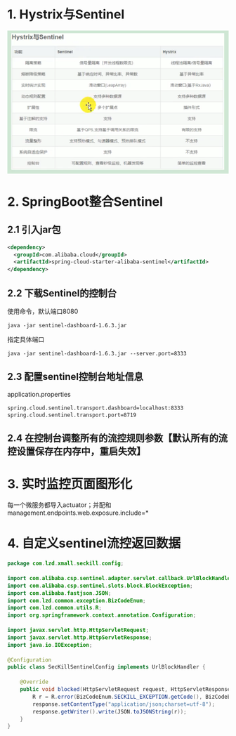 # 1. Hystrix与Sentinel

<img src="sentinel_img/image-20210919150305499.png" />

# 2. SpringBoot整合Sentinel

## 2.1 引入jar包

```xml
<dependency>
  <groupId>com.alibaba.cloud</groupId>
  <artifactId>spring-cloud-starter-alibaba-sentinel</artifactId>
</dependency>
```



## 2.2 下载Sentinel的控制台

使用命令，默认端口8080

```shell
java -jar sentinel-dashboard-1.6.3.jar
```

指定具体端口

```shell
java -jar sentinel-dashboard-1.6.3.jar --server.port=8333
```

## 2.3 配置sentinel控制台地址信息

application.properties

```properties
spring.cloud.sentinel.transport.dashboard=localhost:8333
spring.cloud.sentinel.transport.port=8719
```

## 2.4 在控制台调整所有的流控规则参数【默认所有的流控设置保存在内存中，重启失效】

# 3. 实时监控页面图形化

每一个微服务都导入actuator；并配和management.endpoints.web.exposure.include=*

# 4. 自定义sentinel流控返回数据

```java
package com.lzd.xmall.seckill.config;

import com.alibaba.csp.sentinel.adapter.servlet.callback.UrlBlockHandler;
import com.alibaba.csp.sentinel.slots.block.BlockException;
import com.alibaba.fastjson.JSON;
import com.lzd.common.exception.BizCodeEnum;
import com.lzd.common.utils.R;
import org.springframework.context.annotation.Configuration;

import javax.servlet.http.HttpServletRequest;
import javax.servlet.http.HttpServletResponse;
import java.io.IOException;

@Configuration
public class SecKillSentinelConfig implements UrlBlockHandler {

    @Override
    public void blocked(HttpServletRequest request, HttpServletResponse response, BlockException ex) throws IOException {
        R r = R.error(BizCodeEnum.SECKILL_EXCEPTION.getCode(), BizCodeEnum.SECKILL_EXCEPTION.getMsg());
        response.setContentType("application/json;charset=utf-8");
        response.getWriter().write(JSON.toJSONString(r));
    }
}
```

